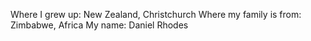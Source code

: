 Where I grew up: New Zealand, Christchurch
Where my family is from: Zimbabwe, Africa
My name: Daniel Rhodes
